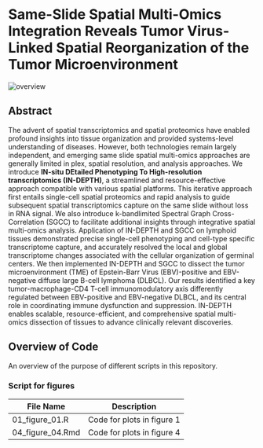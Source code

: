 # Same-Slide Spatial Multi-Omics Integration Reveals Tumor Virus-Linked Spatial Reorganization of the Tumor Microenvironment

![overview](https://github.com/SizunJiangLab/IN-DEPTH/blob/main/doc/overview.png)

## Abstract

The advent of spatial transcriptomics and spatial proteomics have enabled profound insights into tissue organization and provided systems-level understanding of diseases. However, both technologies remain largely independent, and emerging same slide spatial multi-omics approaches are generally limited in plex, spatial resolution, and analysis approaches. We introduce **IN-situ DEtailed Phenotyping To High-resolution transcriptomics (IN-DEPTH)**, a streamlined and resource-effective approach compatible with various spatial platforms. This iterative approach first entails single-cell spatial proteomics and rapid analysis to guide subsequent spatial transcriptomics capture on the same slide without loss in RNA signal. We also introduce k-bandlimited Spectral Graph Cross-Correlation (SGCC) to facilitate additional insights through integrative spatial multi-omics analysis. Application of IN-DEPTH and SGCC on lymphoid tissues demonstrated precise single-cell phenotyping and cell-type specific transcriptome capture, and accurately resolved the local and global transcriptome changes associated with the cellular organization of germinal centers. We then implemented IN-DEPTH and SGCC to dissect the tumor microenvironment (TME) of Epstein-Barr Virus (EBV)-positive and EBV-negative diffuse large B-cell lymphoma (DLBCL). Our results identified a key tumor-macrophage-CD4 T-cell immunomodulatory axis differently regulated between EBV-positive and EBV-negative DLBCL, and its central role in coordinating immune dysfunction and suppression. IN-DEPTH enables scalable, resource-efficient, and comprehensive spatial multi-omics dissection of tissues to advance clinically relevant discoveries.

## Overview of Code

An overview of the purpose of different scripts in this repository.

### Script for figures

| File Name     | Description |
| ------------- | ------------- |
| 01_figure_01.R  | Code for plots in figure 1  |
| 04_figure_04.Rmd| Code for plots in figure 4  |